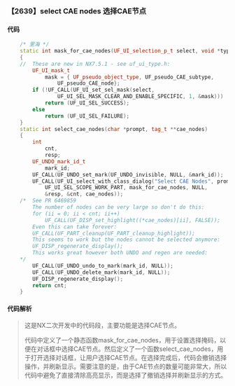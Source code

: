 ### 【2639】select CAE nodes 选择CAE节点

#### 代码

```cpp
    /* 里海 */  
    static int mask_for_cae_nodes(UF_UI_selection_p_t select, void *type)  
    {  
    //  These are new in NX7.5.1 - see uf_ui_type.h:  
        UF_UI_mask_t  
            mask = { UF_pseudo_object_type, UF_pseudo_CAE_subtype,  
                UF_pseudo_CAE_node};  
        if (!UF_CALL(UF_UI_set_sel_mask(select,  
                UF_UI_SEL_MASK_CLEAR_AND_ENABLE_SPECIFIC, 1, &mask)))  
            return (UF_UI_SEL_SUCCESS);  
        else  
            return (UF_UI_SEL_FAILURE);  
    }  
    static int select_cae_nodes(char *prompt, tag_t **cae_nodes)  
    {  
        int  
            cnt,  
            resp;  
        UF_UNDO_mark_id_t  
            mark_id;  
        UF_CALL(UF_UNDO_set_mark(UF_UNDO_invisible, NULL, &mark_id));  
        UF_CALL(UF_UI_select_with_class_dialog("Select CAE Nodes", prompt,  
            UF_UI_SEL_SCOPE_WORK_PART, mask_for_cae_nodes, NULL,  
            &resp, &cnt, cae_nodes));  
    /*  See PR 6469859  
        The number of nodes can be very large so don't do this:  
        for (ii = 0; ii < cnt; ii++)  
            UF_CALL(UF_DISP_set_highlight((*cae_nodes)[ii], FALSE));  
        Even this can take forever:  
        UF_CALL(UF_PART_cleanup(UF_PART_cleanup_highlight));  
        This seems to work but the nodes cannot be selected anymore:  
        UF_DISP_regenerate_display();  
        This works great however both UNDO and regen are needed:  
    */  
        UF_CALL(UF_UNDO_undo_to_mark(mark_id, NULL));  
        UF_CALL(UF_UNDO_delete_mark(mark_id, NULL));  
        UF_DISP_regenerate_display();  
        return cnt;  
    }

```

#### 代码解析

> 这是NX二次开发中的代码段，主要功能是选择CAE节点。
>
> 代码中定义了一个静态函数mask_for_cae_nodes，用于设置选择掩码，以便在对话框中选择CAE节点。然后定义了一个函数select_cae_nodes，用于打开选择对话框，让用户选择CAE节点。在选择完成后，代码会撤销选择操作，并刷新显示。需要注意的是，由于CAE节点的数量可能非常大，所以代码中避免了直接清除高亮显示，而是选择了撤销选择并刷新显示的方式。
>
